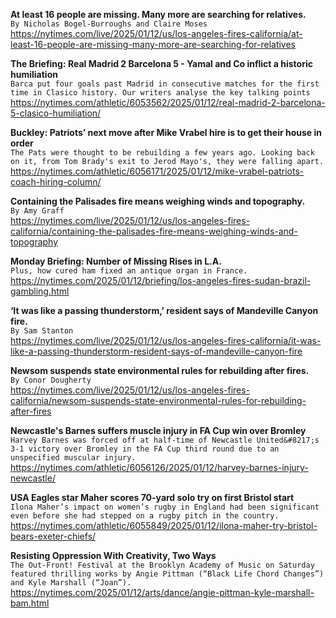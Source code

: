 **At least 16 people are missing. Many more are searching for relatives.**\
`By Nicholas Bogel-Burroughs and Claire Moses`\
https://nytimes.com/live/2025/01/12/us/los-angeles-fires-california/at-least-16-people-are-missing-many-more-are-searching-for-relatives

**The Briefing: Real Madrid 2 Barcelona 5 - Yamal and Co inflict a historic humiliation**\
`Barca put four goals past Madrid in consecutive matches for the first time in Clasico history. Our writers analyse the key talking points`\
https://nytimes.com/athletic/6053562/2025/01/12/real-madrid-2-barcelona-5-clasico-humiliation/

**Buckley: Patriots’ next move after Mike Vrabel hire is to get their house in order**\
`The Pats were thought to be rebuilding a few years ago. Looking back on it, from Tom Brady's exit to Jerod Mayo's, they were falling apart. `\
https://nytimes.com/athletic/6056171/2025/01/12/mike-vrabel-patriots-coach-hiring-column/

**Containing the Palisades fire means weighing winds and topography.**\
`By Amy Graff`\
https://nytimes.com/live/2025/01/12/us/los-angeles-fires-california/containing-the-palisades-fire-means-weighing-winds-and-topography

**Monday Briefing: Number of Missing Rises in L.A.**\
`Plus, how cured ham fixed an antique organ in France.`\
https://nytimes.com/2025/01/12/briefing/los-angeles-fires-sudan-brazil-gambling.html

**‘It was like a passing thunderstorm,’ resident says of Mandeville Canyon fire.**\
`By Sam Stanton`\
https://nytimes.com/live/2025/01/12/us/los-angeles-fires-california/it-was-like-a-passing-thunderstorm-resident-says-of-mandeville-canyon-fire

**Newsom suspends state environmental rules for rebuilding after fires.**\
`By Conor Dougherty`\
https://nytimes.com/live/2025/01/12/us/los-angeles-fires-california/newsom-suspends-state-environmental-rules-for-rebuilding-after-fires

**Newcastle's Barnes suffers muscle injury in FA Cup win over Bromley**\
`Harvey Barnes was forced off at half-time of Newcastle United&#8217;s 3-1 victory over Bromley in the FA Cup third round due to an unspecified muscular injury.`\
https://nytimes.com/athletic/6056126/2025/01/12/harvey-barnes-injury-newcastle/

**USA Eagles star Maher scores 70-yard solo try on first Bristol start**\
`Ilona Maher’s impact on women’s rugby in England had been significant even before she had stepped on a rugby pitch in the country.`\
https://nytimes.com/athletic/6055849/2025/01/12/ilona-maher-try-bristol-bears-exeter-chiefs/

**Resisting Oppression With Creativity, Two Ways**\
`The Out-Front! Festival at the Brooklyn Academy of Music on Saturday featured thrilling works by Angie Pittman (“Black Life Chord Changes”) and Kyle Marshall (“Joan”).`\
https://nytimes.com/2025/01/12/arts/dance/angie-pittman-kyle-marshall-bam.html

